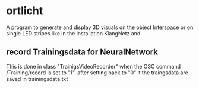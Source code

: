 # ortlicht
A program to generate and display 3D visuals on the object Interspace or on single LED stripes like in the installation KlangNetz and 

## record Trainingsdata for NeuralNetwork
This is done in class "TrainigsVideoRecorder" when the OSC command /Training/record is set to "1". after setting back to "0" it  the traingsdata are saved in trainingsdata.txt
